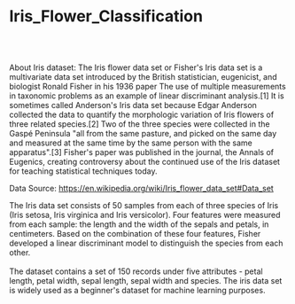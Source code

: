 # Iris_Flower_Classification
</br></br>

About Iris dataset:
The Iris flower data set or Fisher's Iris data set is a multivariate data set introduced by the British statistician, eugenicist, and biologist Ronald Fisher in his 1936 paper The use of multiple measurements in taxonomic problems as an example of linear discriminant analysis.[1] It is sometimes called Anderson's Iris data set because Edgar Anderson collected the data to quantify the morphologic variation of Iris flowers of three related species.[2] Two of the three species were collected in the Gaspé Peninsula "all from the same pasture, and picked on the same day and measured at the same time by the same person with the same apparatus".[3] Fisher's paper was published in the journal, the Annals of Eugenics, creating controversy about the continued use of the Iris dataset for teaching statistical techniques today.


Data Source: https://en.wikipedia.org/wiki/Iris_flower_data_set#Data_set

The Iris data set consists of 50 samples from each of three species of Iris (Iris setosa, Iris virginica and Iris versicolor). Four features were measured from each sample: the length and the width of the sepals and petals, in centimeters. Based on the combination of these four features, Fisher developed a linear discriminant model to distinguish the species from each other.
</br></br>The dataset contains a set of 150 records under five attributes - petal length, petal width, sepal length, sepal width and species. The iris data set is widely used as a beginner's dataset for machine learning purposes.

